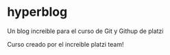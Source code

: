 # hyperblog
Un blog increible para el curso de Git y Githup de platzi

Curso creado por el increible platzi team! 
